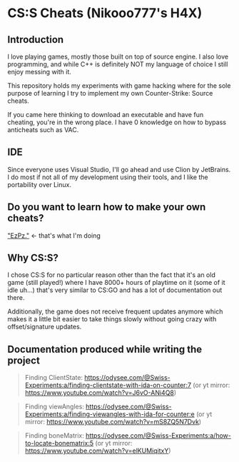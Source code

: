 # CS:S Cheats (Nikooo777's H4X)

## Introduction

I love playing games, mostly those built on top of source engine. I also love programming, and while C++ is definitely
NOT my language of choice I still enjoy messing with it.

This repository holds my experiments with game hacking where for the sole purpose of learning I try to implement my own
Counter-Strike: Source cheats.

If you came here thinking to download an executable and have fun cheating, you're in the wrong place. I have 0 knowledge
on how to bypass anticheats such as VAC.

## IDE

Since everyone uses Visual Studio, I'll go ahead and use Clion by JetBrains. I do most if not all of my development
using their tools, and I like the portability over Linux.

## Do you want to learn how to make your own cheats?

["EzPz."](https://guidedhacking.com/threads/ghb1-start-here-beginner-guide-to-game-hacking.5911/) <- that's what I'm
doing

## Why CS:S?

I chose CS:S for no particular reason other than the fact that it's an old game (still played!) where I have 8000+ hours
of playtime on it (some of it idle uh...)
that's very similar to CS:GO and has a lot of documentation out there.

Additionally, the game does not receive frequent updates anymore which makes it a little bit easier to take things
slowly without going crazy with offset/signature updates.

## Documentation produced while writing the project

> Finding ClientState: https://odysee.com/@Swiss-Experiments:a/finding-clientstate-with-ida-on-counter:7 (or yt mirror: https://www.youtube.com/watch?v=J6vO-ANi4Q8)

> Finding viewAngles: https://odysee.com/@Swiss-Experiments:a/finding-viewangles-with-ida-for-counter:e (or yt mirror: https://www.youtube.com/watch?v=mS8ZQ5N7Dvk)

> Finding boneMatrix: https://odysee.com/@Swiss-Experiments:a/how-to-locate-bonematrix:5 (or yt mirror: https://www.youtube.com/watch?v=elKUMiqitxY)
